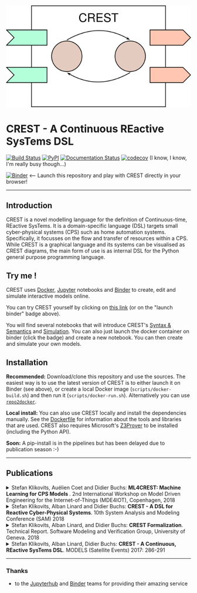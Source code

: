 
<p align="center">
<img src="/docs/assets/crestlogo.svg" />
</p>

# **CREST** - A Continuous REactive SysTems DSL

[![Build Status](https://travis-ci.org/stklik/CREST.svg?branch=master)](https://travis-ci.org/stklik/CREST) 
[![PyPI](https://img.shields.io/pypi/v/crestdsl.svg?color=blue)](https://pypi.org/project/crestdsl/)
[![Documentation Status](https://readthedocs.org/projects/crestdsl/badge/?version=latest)](https://crestdsl.readthedocs.io/?badge=latest)
[![codecov](https://codecov.io/gh/stklik/CREST/branch/master/graph/badge.svg)](https://codecov.io/gh/stklik/CREST)
(I know, I know, I'm really busy though...)

[![Binder](https://mybinder.org/badge.svg)](https://mybinder.org/v2/gh/stklik/CREST/master)
<-- Launch this repository and play with CREST directly in your browser!

---

## Introduction

CREST is a novel modelling language for the definition of Continuous-time, REactive SysTems.
It is a domain-specific language (DSL) targets small cyber-physical systems (CPS) such as home automation systems.
Specifically, it focusses on the flow and transfer of resources within a CPS.
While CREST is a graphical language and its systems can be visualised as CREST diagrams, 
the main form of use is as internal DSL for the Python general purpose programming language.


## Try me !

CREST uses [Docker](https://www.docker.com/), [Jupyter](https://jupyter.org) notebooks and [Binder](https://mybinder.readthedocs.io/en/latest/) to create, edit and simulate interactive models online.

You can try CREST yourself by clicking on [this link](https://mybinder.org/v2/gh/stklik/CREST/master) (or on the "launch binder" badge above).

You will find several notebooks that will introduce CREST's
[Syntax & Semantics](https://mybinder.org/v2/gh/stklik/CREST/master?filepath=Syntax-Semantics.ipynb) and [Simulation](https://mybinder.org/v2/gh/stklik/CREST/master?filepath=Simulation.ipynb).
You can also just launch the docker container on binder (click the badge) and create a new notebook. 
You can then create and simulate your own models.


## Installation

**Recommended:** Download/clone this repository and use the sources.
The easiest way is to use the latest version of CREST is to either launch it on Binder (see above),
or create a local Docker image (`scripts/docker-build.sh`) and then run it (`scripts/docker-run.sh`).
Alternatively you can use [`repo2docker`](https://github.com/jupyter/repo2docker).

**Local install:** You can also use CREST locally and install the dependencies manually. See the [Dockerfile](./Dockerfile) for information about the tools and libraries that are used. CREST also requires Microsoft's [Z3Prover](https://github.com/Z3Prover) to be installed (including the Python API).

**Soon:** A pip-install is in the pipelines but has been delayed due to publication season :-)


---

## Publications

<details>
    <summary>
 Stefan Klikovits, Auélien Coet and Didier Buchs:
        <b>ML4CREST: Machine Learning for CPS Models </b>.
        2nd International Workshop on Model Driven Engineering for the Internet-of-Things (MDE4IOT), Copenhagen, 2018
    </summary>
    <pre>
@InProceedings{Klikovits:MDE4IOT:ML4CREST,
    title = {{ML4CREST}: Machine Learning for CPS Models},
    author = {Stefan Klikovits and Aur\'{e}lien Coet and Didier Buchs},
    booktitle = {2nd International Workshop on Model Driven Engineering for the Internet-of-Things (MDE4IOT), Copenhagen, Denmark, October 15, 2018. Proceedings},
    year = {2018},
}
    </pre>
</details>

<details>
    <summary>
 Stefan Klikovits, Alban Linard and Didier Buchs:
        <b>CREST - A DSL for Reactive Cyber-Physical Systems</b>.
        10th System Analysis and Modeling Conference (SAM) 2018
    </summary>
    <pre>
@InProceedings{Klikovits:SAM18:CREST,
    title = {{CREST} - A {DSL} for Reactive Cyber-Physical Systems},
    author = {Stefan Klikovits and Alban Linard and Didier Buchs},
    booktitle = {10th International System Analysis and Modeling Conference (SAM 2018), Copenhagen, Denmark, October 15-16, 2018. Proceedings},
    year = {2018},
    pages = {29-45},
    isbn = {978-3-030-01041-6}
}
    </pre>
</details>

<details>
<summary>
Stefan Klikovits, Alban Linard, and Didier Buchs: 
    <b>CREST Formalization</b>. 
Technical Report. Software Modeling and Verification Group, University of Geneva. 2018
</summary>
<pre>
@techreport{Klikovits:CRESTFormalization:2018,
    author = {Stefan Klikovits and Alban Linard and Didier Buchs},
    title = {{CREST} Formalization},
    institution = {Software Modeling and Verification Group, University of Geneva},
    doi = {10.5281/zenodo.1284561},
    year = {2018}
}
</pre>
</details>


<details>
<summary>
    Stefan Klikovits, Alban Linard, Didier Buchs:
    <b>CREST - A Continuous, REactive SysTems DSL</b>. 
    MODELS (Satellite Events) 2017: 286-291
</summary>
<pre>
@inproceedings{Klikovits:CREST:Gemoc:2017,
  author    = {Stefan Klikovits and
               Alban Linard and
               Didier Buchs},
  title     = {{CREST} - {A} Continuous, REactive SysTems {DSL}},
  booktitle = {Proceedings of {MODELS} 2017 Satellite Event: Workshops (ModComp,
               ME, EXE, COMMitMDE, MRT, MULTI, GEMOC, MoDeVVa, MDETools, FlexMDE,
               MDEbug), Posters, Doctoral Symposium, Educator Symposium, {ACM} Student
               Research Competition, and Tools and Demonstrations co-located with
               {ACM/IEEE} 20th International Conference on Model Driven Engineering
               Languages and Systems {(MODELS} 2017), Austin, TX, USA, September,
               17, 2017.},
  pages     = {286--291},
  year      = {2017},
  url       = {http://ceur-ws.org/Vol-2019/gemoc\_2.pdf}
}
</pre>
</details>

---

### Thanks
 * to the [Jupyterhub](https://github.com/orgs/jupyterhub/people) and [Binder](https://mybinder.org) teams for providing their amazing service
